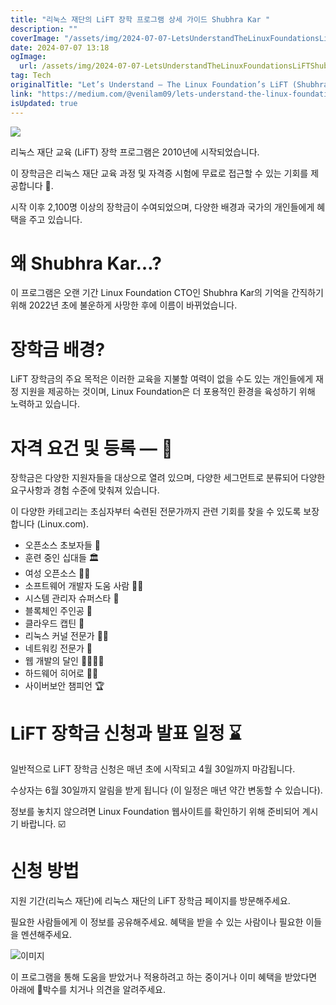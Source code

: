 ```yaml
---
title: "리눅스 재단의 LiFT 장학 프로그램 상세 가이드 Shubhra Kar "
description: ""
coverImage: "/assets/img/2024-07-07-LetsUnderstandTheLinuxFoundationsLiFTShubhraKarScholarshipProgram_0.png"
date: 2024-07-07 13:18
ogImage:
  url: /assets/img/2024-07-07-LetsUnderstandTheLinuxFoundationsLiFTShubhraKarScholarshipProgram_0.png
tag: Tech
originalTitle: "Let’s Understand — The Linux Foundation’s LiFT (Shubhra Kar) Scholarship Program 📃"
link: "https://medium.com/@venilam09/lets-understand-the-linux-foundation-s-lift-shubhra-kar-scholarship-program-89f8b9aa2114"
isUpdated: true
---
```


<img src="/assets/img/2024-07-07-LetsUnderstandTheLinuxFoundationsLiFTShubhraKarScholarshipProgram_0.png" />

리눅스 재단 교육 (LiFT) 장학 프로그램은 2010년에 시작되었습니다.

이 장학금은 리눅스 재단 교육 과정 및 자격증 시험에 무료로 접근할 수 있는 기회를 제공합니다 🫡.

시작 이후 2,100명 이상의 장학금이 수여되었으며, 다양한 배경과 국가의 개인들에게 혜택을 주고 있습니다.

<!-- cozy-coder - 수평 -->

<ins class="adsbygoogle"
     style="display:block"
     data-ad-client="ca-pub-4877378276818686"
     data-ad-slot="1107185301"
     data-ad-format="auto"
     data-full-width-responsive="true"></ins>

<script>
     (adsbygoogle = window.adsbygoogle || []).push({});
</script>

# 왜 Shubhra Kar…?

이 프로그램은 오랜 기간 Linux Foundation CTO인 Shubhra Kar의 기억을 간직하기 위해 2022년 초에 불운하게 사망한 후에 이름이 바뀌었습니다.

# 장학금 배경?

LiFT 장학금의 주요 목적은 이러한 교육을 지불할 여력이 없을 수도 있는 개인들에게 재정 지원을 제공하는 것이며, Linux Foundation은 더 포용적인 환경을 육성하기 위해 노력하고 있습니다.

<!-- cozy-coder - 수평 -->

<ins class="adsbygoogle"
     style="display:block"
     data-ad-client="ca-pub-4877378276818686"
     data-ad-slot="1107185301"
     data-ad-format="auto"
     data-full-width-responsive="true"></ins>

<script>
     (adsbygoogle = window.adsbygoogle || []).push({});
</script>

# 자격 요건 및 등록 — 📃

장학금은 다양한 지원자들을 대상으로 열려 있으며, 다양한 세그먼트로 분류되어 다양한 요구사항과 경험 수준에 맞춰져 있습니다.

이 다양한 카테고리는 초심자부터 숙련된 전문가까지 관련 기회를 찾을 수 있도록 보장합니다 (Linux.com).

- 오픈소스 초보자들 👶
- 훈련 중인 십대들 🏛️
- 여성 오픈소스 👩‍💻
- 소프트웨어 개발자 도움 사람 🧑‍💻
- 시스템 관리자 슈퍼스타 💫
- 블록체인 주인공 📃
- 클라우드 캡틴 👲
- 리눅스 커널 전문가 🧑‍🏫
- 네트워킹 전문가 🛜
- 웹 개발의 달인 👨‍💻👩‍💻
- 하드웨어 히어로 🦸‍♂️
- 사이버보안 챔피언 🏆

<!-- cozy-coder - 수평 -->

<ins class="adsbygoogle"
     style="display:block"
     data-ad-client="ca-pub-4877378276818686"
     data-ad-slot="1107185301"
     data-ad-format="auto"
     data-full-width-responsive="true"></ins>

<script>
     (adsbygoogle = window.adsbygoogle || []).push({});
</script>

# LiFT 장학금 신청과 발표 일정 ⌛

일반적으로 LiFT 장학금 신청은 매년 초에 시작되고 4월 30일까지 마감됩니다.

수상자는 6월 30일까지 알림을 받게 됩니다 (이 일정은 매년 약간 변동할 수 있습니다).

정보를 놓치지 않으려면 Linux Foundation 웹사이트를 확인하기 위해 준비되어 계시기 바랍니다. ☑️

<!-- cozy-coder - 수평 -->

<ins class="adsbygoogle"
     style="display:block"
     data-ad-client="ca-pub-4877378276818686"
     data-ad-slot="1107185301"
     data-ad-format="auto"
     data-full-width-responsive="true"></ins>

<script>
     (adsbygoogle = window.adsbygoogle || []).push({});
</script>

# 신청 방법

지원 기간(리눅스 재단)에 리눅스 재단의 LiFT 장학금 페이지를 방문해주세요.

필요한 사람들에게 이 정보를 공유해주세요. 혜택을 받을 수 있는 사람이나 필요한 이들을 멘션해주세요.

![이미지](https://miro.medium.com/v2/resize:fit:996/1*jgyQnOxT6G8XwzmqkWReDg.gif)

<!-- cozy-coder - 수평 -->

<ins class="adsbygoogle"
     style="display:block"
     data-ad-client="ca-pub-4877378276818686"
     data-ad-slot="1107185301"
     data-ad-format="auto"
     data-full-width-responsive="true"></ins>

<script>
     (adsbygoogle = window.adsbygoogle || []).push({});
</script>

이 프로그램을 통해 도움을 받았거나 적용하려고 하는 중이거나 이미 혜택을 받았다면 아래에 👏박수를 치거나 의견을 알려주세요.
